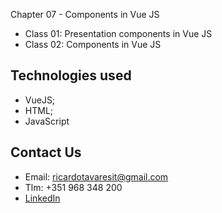 Chapter 07 - Components in Vue JS

- Class 01: Presentation components in Vue JS
- Class 02: Components in Vue JS
 

## Technologies used

- VueJS;
- HTML;
- JavaScript

## Contact Us

- Email: ricardotavaresit@gmail.com
- Tlm: +351 968 348 200
- [LinkedIn](https://www.linkedin.com/in/ricardotavaresit/)
